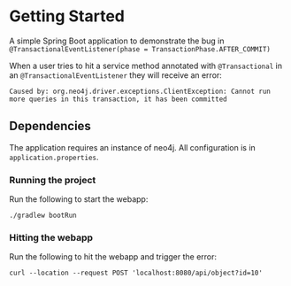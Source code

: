 # Getting Started
A simple Spring Boot application to demonstrate the bug in `@TransactionalEventListener(phase = TransactionPhase.AFTER_COMMIT)`

When a user tries to hit a service method annotated with `@Transactional` in an `@TransactionalEventListener` they will receive an error:

```text
Caused by: org.neo4j.driver.exceptions.ClientException: Cannot run more queries in this transaction, it has been committed
```

## Dependencies
The application requires an instance of neo4j.  All configuration is in `application.properties`.

### Running the project
Run the following to start the webapp:

```shell
./gradlew bootRun
```

### Hitting the webapp
Run the following to hit the webapp and trigger the error:

```shell
curl --location --request POST 'localhost:8080/api/object?id=10'
```
